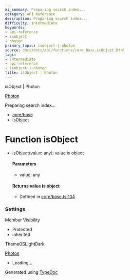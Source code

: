 ```yaml
---
ai_summary: Preparing search index...
category: API Reference
description: Preparing search index...
difficulty: intermediate
keywords:
- api-reference
- isobject
- photon
primary_topic: isobject-|-photon
source: docs/docs/api/functions/core_base.isObject.html
tags:
- intermediate
- api-reference
- isobject-|-photon
title: isObject | Photon
---
```

isObject | Photon

[Photon](../index.md)




Preparing search index...

* [core/base](../modules/core_base.md)
* isObject

# Function isObject

* isObject(value: any): value is object

  #### Parameters

  + value: any

  #### Returns value is object

  + Defined in [core/base.ts:104](https://github.com/mwhite454/photon/blob/main/packages/photon/src/core/base.ts#L104)

### Settings

Member Visibility

* Protected
* Inherited

ThemeOSLightDark

[Photon](../index.md)

* Loading...

Generated using [TypeDoc](https://typedoc.org/)
